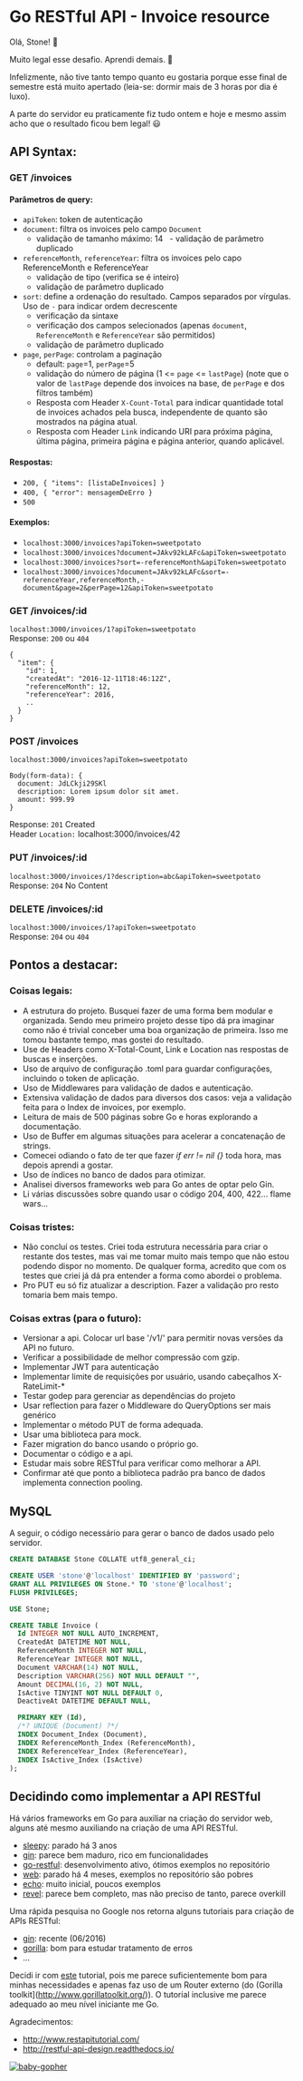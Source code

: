 # Go RESTful API - Invoice resource

Olá, Stone! :tada:

Muito legal esse desafio. Aprendi demais. :sparkler:

Infelizmente, não tive tanto tempo quanto eu gostaria porque esse final de semestre está muito apertado (leia-se: dormir mais de 3 horas por dia é luxo).

A parte do servidor eu praticamente fiz tudo ontem e hoje e mesmo assim acho que o resultado ficou bem legal! :smiley:

## API Syntax:

### GET /invoices
#### Parâmetros de query:
  - `apiToken`: token de autenticação
  - `document`: filtra os invoices pelo campo `Document`
    - validação de tamanho máximo: 14
    - validação de parâmetro duplicado
  - `referenceMonth`, `referenceYear`: filtra os invoices pelo capo ReferenceMonth e ReferenceYear
    - validação de tipo (verifica se é inteiro)
    - validação de parâmetro duplicado
  - `sort`: define a ordenação do resultado. Campos separados por vírgulas. Uso de `-` para indicar ordem decrescente
    * verificação da sintaxe
    * verificação dos campos selecionados (apenas `document`, `ReferenceMonth` e `ReferenceYear` são permitidos)
    * validação de parâmetro duplicado  
  - `page`, `perPage`: controlam a paginação
    * default: `page`=1, `perPage`=5
    * validação do número de página (1 <= `page` <= `lastPage`) (note que o valor de `lastPage` depende dos invoices na base, de `perPage` e dos filtros também)
    * Resposta com Header `X-Count-Total` para indicar quantidade total de invoices achados pela busca, independente de quanto são mostrados na página atual.
    * Resposta com Header `Link` indicando URI para próxima página, última página, primeira página e página anterior, quando aplicável.
    
#### Respostas:
  - `200, { "items": [listaDeInvoices] }`
  - `400, { "error": mensagemDeErro }`
  - `500`
    
#### Exemplos:
  - `localhost:3000/invoices?apiToken=sweetpotato`
  - `localhost:3000/invoices?document=JAkv92kLAFc&apiToken=sweetpotato`
  - `localhost:3000/invoices?sort=-referenceMonth&apiToken=sweetpotato`
  - `localhost:3000/invoices?document=JAkv92kLAFc&sort=-referenceYear,referenceMonth,-document&page=2&perPage=12&apiToken=sweetpotato`

### GET /invoices/:id

`localhost:3000/invoices/1?apiToken=sweetpotato`  
Response: `200` ou `404`  
```
{
  "item": {
    "id": 1,
    "createdAt": "2016-12-11T18:46:12Z",
    "referenceMonth": 12,
    "referenceYear": 2016,
    ..
  }
}
```

### POST /invoices

`localhost:3000/invoices?apiToken=sweetpotato`  
```
Body(form-data): {
  document: JdLCkji29SKl
  description: Lorem ipsum dolor sit amet.
  amount: 999.99
}
```  
Response: `201` Created  
Header `Location:` localhost:3000/invoices/42

### PUT /invoices/:id

`localhost:3000/invoices/1?description=abc&apiToken=sweetpotato`  
Response: `204` No Content

### DELETE /invoices/:id

`localhost:3000/invoices/1?apiToken=sweetpotato`  
Response: `204` ou `404`  

## Pontos a destacar:

### Coisas legais:
- A estrutura do projeto. Busquei fazer de uma forma bem modular e organizada. Sendo meu primeiro projeto desse tipo dá pra imaginar como não é trivial conceber uma boa organização de primeira. Isso me tomou bastante tempo, mas gostei do resultado.
- Use de Headers como X-Total-Count, Link e Location nas respostas de buscas e inserções.
- Uso de arquivo de configuração .toml para guardar configurações, incluindo o token de aplicação.
- Uso de Middlewares para validação de dados e autenticação.
- Extensiva validação de dados para diversos dos casos: veja a validação feita para o Index de invoices, por exemplo.
- Leitura de mais de 500 páginas sobre Go e horas explorando a documentação.
- Uso de Buffer em algumas situações para acelerar a concatenação de strings.
- Comecei odiando o fato de ter que fazer *if err != nil {}* toda hora, mas depois aprendi a gostar.
- Uso de índices no banco de dados para otimizar.
- Analisei diversos frameworks web para Go antes de optar pelo Gin.
- Li várias discussões sobre quando usar o código 204, 400, 422... flame wars...

### Coisas tristes:
- Não concluí os testes. Criei toda estrutura necessária para criar o restante dos testes, mas vai me tomar muito mais tempo que não estou podendo dispor no momento. De qualquer forma, acredito que com os testes que criei já dá pra entender a forma como abordei o problema.
- Pro PUT eu só fiz atualizar a description. Fazer a validação pro resto tomaria bem mais tempo.

### Coisas extras (para o futuro):
- Versionar a api. Colocar url base '/v1/' para permitir novas versões da API no futuro.
- Verificar a possibilidade de melhor compressão com gzip.
- Implementar JWT para autenticação
- Implementar limite de requisições por usuário, usando cabeçalhos X-RateLimit-*
- Testar godep para gerenciar as dependências do projeto
- Usar reflection para fazer o Middleware do QueryOptions ser mais genérico
- Implementar o método PUT de forma adequada.
- Usar uma biblioteca para mock.
- Fazer migration do banco usando o próprio go.
- Documentar o código e a api.
- Estudar mais sobre RESTful para verificar como melhorar a API.
- Confirmar até que ponto a biblioteca padrão pra banco de dados implementa connection pooling.

## MySQL

A seguir, o código necessário para gerar o banco de dados usado pelo servidor.

```sql
CREATE DATABASE Stone COLLATE utf8_general_ci;

CREATE USER 'stone'@'localhost' IDENTIFIED BY 'password';
GRANT ALL PRIVILEGES ON Stone.* TO 'stone'@'localhost';
FLUSH PRIVILEGES;

USE Stone;

CREATE TABLE Invoice (
  Id INTEGER NOT NULL AUTO_INCREMENT,
  CreatedAt DATETIME NOT NULL,
  ReferenceMonth INTEGER NOT NULL,
  ReferenceYear INTEGER NOT NULL,
  Document VARCHAR(14) NOT NULL,
  Description VARCHAR(256) NOT NULL DEFAULT "",
  Amount DECIMAL(16, 2) NOT NULL,
  IsActive TINYINT NOT NULL DEFAULT 0,
  DeactiveAt DATETIME DEFAULT NULL,

  PRIMARY KEY (Id),
  /*? UNIQUE (Document) ?*/
  INDEX Document_Index (Document),
  INDEX ReferenceMonth_Index (ReferenceMonth),
  INDEX ReferenceYear_Index (ReferenceYear),
  INDEX IsActive_Index (IsActive)
);
```

## Decidindo como implementar a API RESTful

Há vários frameworks em Go para auxiliar na criação do servidor web, alguns até mesmo auxiliando na criação de uma API RESTful.

- [sleepy](https://github.com/dougblack/sleepy): parado há 3 anos
- [gin](https://github.com/gin-gonic/gin): parece bem maduro, rico em funcionalidades
- [go-restful](https://github.com/emicklei/go-restful): desenvolvimento ativo, ótimos exemplos no repositório
- [web](https://github.com/hoisie/web): parado há 4 meses, exemplos no repositório são pobres
- [echo](https://github.com/labstack/echo): muito inicial, poucos exemplos
- [revel](http://revel.github.io/): parece bem completo, mas não preciso de tanto, parece overkill

Uma rápida pesquisa no Google nos retorna alguns tutoriais para criação de APIs RESTful:

- [gin](http://blog.narenarya.in/build-rest-api-go-mysql.html): recente (06/2016)
- [gorilla](http://www.giantflyingsaucer.com/blog/?p=5635): bom para estudar tratamento de erros
- ...

Decidi ir com [este](http://thenewstack.io/make-a-restful-json-api-go/) tutorial, pois me parece suficientemente bom para minhas necessidades e apenas faz uso de um Router externo (do (Gorilla toolkit](http://www.gorillatoolkit.org/)). O tutorial inclusive me parece adequado ao meu nível iniciante me Go.

Agradecimentos:
- http://www.restapitutorial.com/
- http://restful-api-design.readthedocs.io/

[![baby-gopher](https://raw.githubusercontent.com/drnic/babygopher-site/gh-pages/images/babygopher-badge.png)](http://www.babygopher.org)
